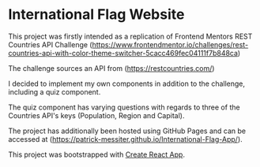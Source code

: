# International Flag Website

This project was firstly intended as a replication of Frontend Mentors REST Countries API Challenge (https://www.frontendmentor.io/challenges/rest-countries-api-with-color-theme-switcher-5cacc469fec04111f7b848ca)

The challenge sources an API from (https://restcountries.com/)

I decided to implement my own components in addition to the challenge, including a quiz component.

The quiz component has varying questions with regards to three of the Countries API's keys (Population, Region and Capital).

The project has additionally been hosted using GitHub Pages and can be accessed at (https://patrick-messiter.github.io/International-Flag-App/).

This project was bootstrapped with [Create React App](https://github.com/facebook/create-react-app).
